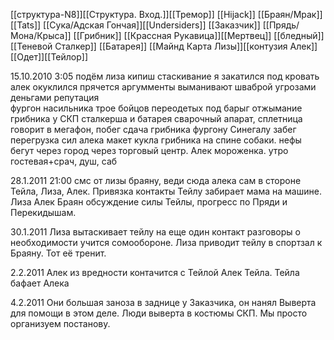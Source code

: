 [[структура-N8]][[Структура. Вход.]][[Тремор]]
[[Hijack]] [[Браян/Мрак]]  [[Tats]] [[Сука/Адская Гончая]][[Undersiders]] [[Заказчик]] 
[[Прядь/Мона/Крыса]] [[Грибник]] [[Крассная Рукавица]][[Мертвец]] [[бледный]]
[[Теневой Сталкер]] [[Батарея]] 
[[Майнд Карта Лизы]][[контузия Алек]][[Одет]][[Тейлор]]

15.10.2010 3:05
	подём 	лиза кипиш	стаскивание	я закатился под кровать алек окуклился прячется аргумменты выманивают шваброй угрозами деньгами репутация  
	фургон насильника
	трое бойцов переодетых под барыг
	отжымание грибника у СКП сталкерша и батарея сварочный апарат, сплетница говорит в мегафон, 
	побег сдача грибника фургону Синегалу
	забег перегрузка сил алека 
	макет кукла грибника на спине собаки. нефы бегут через город через торговый центр. Алек мороженка.
утро
	гостевая+срач, душ, саб

28.1.2011
21:00 смс от лизы браяну, веди сюда алека сам в стороне
Тейла, Лиза, Алек.  Привязка контакты
	Тейлу забирает мама на машине.
Лиза Алек Браян обсуждение силы Тейлы, прогресс по Пряди и Перекидышам.

30.1.2011
Лиза вытаскивает тейлу на еще один контакт
	разговоры о необходимости учится сомообороне.
	Лиза приводит тейлу в спортзал к Браяну. Тот её тренит.

2.2.2011
	Алек из вредности контачится с Тейлой Алек Тейла.
	Тейла бафает Алека

4.2.2011
	Они большая заноза в заднице у Заказчика, он нанял Выверта для помощи в этом деле.  Люди выверта в костюмы СКП.
	Мы просто организуем постанову.
	
